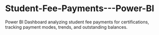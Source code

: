# Student-Fee-Payments---Power-BI
Power BI Dashboard analyzing student fee payments for certifications, tracking payment modes, trends, and outstanding balances.
